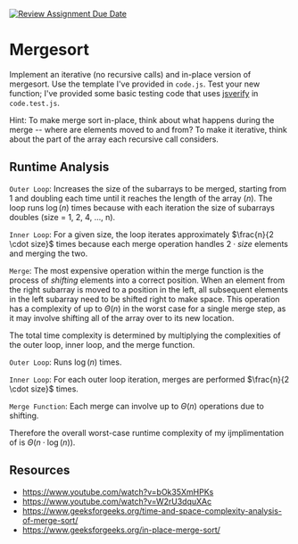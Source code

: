 [![Review Assignment Due Date](https://classroom.github.com/assets/deadline-readme-button-24ddc0f5d75046c5622901739e7c5dd533143b0c8e959d652212380cedb1ea36.svg)](https://classroom.github.com/a/1uurLsu5)

# Mergesort

Implement an iterative (no recursive calls) and in-place version of mergesort.
Use the template I've provided in `code.js`. Test your new function; I've
provided some basic testing code that uses
[jsverify](https://jsverify.github.io/) in `code.test.js`.

Hint: To make merge sort in-place, think about what happens during the merge --
where are elements moved to and from? To make it iterative, think about the
part of the array each recursive call considers.

## Runtime Analysis

`Outer Loop`:
Increases the size of the subarrays to be merged, starting from 1 and doubling each time until it reaches the length of the array ($n$). The loop runs $\log(n)$ times because with each iteration the size of subarrays doubles (size = 1, 2, 4, ..., n).

`Inner Loop`:
For a given size, the loop iterates approximately $\frac{n}{2 \cdot size}$ times because each merge operation handles $2 \cdot size$ elements and merging the two.

`Merge`:
The most expensive operation within the merge function is the process of _shifting_ elements into a correct position. When an element from the right subarray is moved to a position in the left, all subsequent elements in the left subarray need to be shifted right to make space. This operation has a complexity of up to $\Theta(n)$ in the worst case for a single merge step, as it may involve shifting all of the array over to its new location.

The total time complexity is determined by multiplying the complexities of the outer loop, inner loop, and the merge function.

`Outer Loop`: Runs $\log(n)$ times.

`Inner Loop`: For each outer loop iteration, merges are performed $\frac{n}{2 \cdot size}$ times.

`Merge Function`: Each merge can involve up to $\Theta(n)$ operations due to shifting.

Therefore the overall worst-case runtime complexity of my ijmplimentation of is $\Theta(n \cdot \log(n))$.

## Resources

- https://www.youtube.com/watch?v=bOk35XmHPKs
- https://www.youtube.com/watch?v=W2rU3dquXAc
- https://www.geeksforgeeks.org/time-and-space-complexity-analysis-of-merge-sort/
- https://www.geeksforgeeks.org/in-place-merge-sort/
